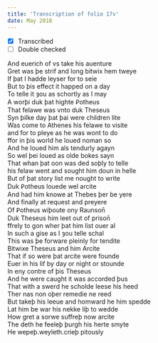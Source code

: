 ```yaml
---
title: 'Transcription of folio 17v'
date: May 2018
---
```


- [X] Transcribed
- [ ] Double checked

And euerich of vs take his auenture  
Gret was þe strif and long bitwix hem tweye  
If þat I hadde leyser for to seie  
But to þis effect it happed on a day  
To telle it ȝou as schortly as I may  
A worþi duk þat highte Ꝑotheus  
That felawe was vnto duk Theseus  
Syn þilke day þat þai were children lite  
Was come to Athenes his felawe to visite  
and for to pleye as he was wont to do  
ffor in þis world he loued noman so  
And he loued him als tendurly agayn  
So wel þei loued as olde bokes sayn  
That whan þat oon was ded soþly to telle  
his felaw went and sought him doun in helle  
But of þat story list me nought to write  
Duk Ꝑotheus louede wel arcite  
And had him knowe at Thebes þer be yere  
And finally at request and preyere  
Of Ꝑotheus wiþoute ony Raunson̄  
Duk Theseus him leet out of prison̄  
ffrely to gon wher þat him list ouer al  
In such a gise as I ȝou telle schal  
This was þe forware pleinly for tendite  
Bitwixe Theseus and him Arcite  
That if so were þat arcite were founde  
Euer in his lif by day or night or stounde  
In eny contre of þis Theseus  
And he were caught it was accorded þus  
That with a swerd he scholde leese his heed  
Ther nas non oþer remedie ne reed  
But takeþ his leeue and homward he him spedde  
Lat him be war his nekke liþ to wedde  
How gret a sorwe suffreþ now arcite  
The deth he feeleþ þurgh his herte smyte  
He wepeþ.weyleth.crieþ pitously  
